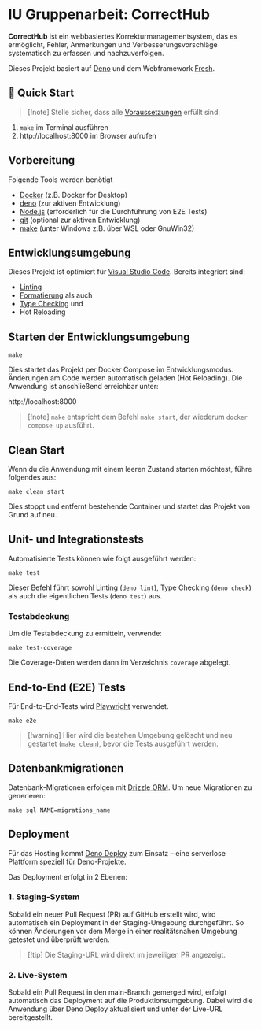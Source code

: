 # IU Gruppenarbeit: CorrectHub

**CorrectHub** ist ein webbasiertes Korrekturmanagementsystem, das es
ermöglicht, Fehler, Anmerkungen und Verbesserungsvorschläge systematisch zu
erfassen und nachzuverfolgen.

Dieses Projekt basiert auf [Deno][1] und dem Webframework [Fresh][2].

## 🚀 Quick Start

> [!note] Stelle sicher, dass alle [Voraussetzungen](#vorbereitung) erfüllt
> sind.

1. `make` im Terminal ausführen
2. http://localhost:8000 im Browser aufrufen

## Vorbereitung

Folgende Tools werden benötigt

- [Docker][3] (z.B. Docker for Desktop)
- [deno][1] (zur aktiven Entwicklung)
- [Node.js][4] (erforderlich für die Durchführung von E2E Tests)
- [git][5] (optional zur aktiven Entwicklung)
- [make][6] (unter Windows z.B. über WSL oder GnuWin32)

## Entwicklungsumgebung

Dieses Projekt ist optimiert für [Visual Studio Code][7]. Bereits integriert
sind:

- [Linting][8]
- [Formatierung][9] als auch
- [Type Checking][10] und
- Hot Reloading

## Starten der Entwicklungsumgebung

```shell
make
```

Dies startet das Projekt per Docker Compose im Entwicklungsmodus. Änderungen am
Code werden automatisch geladen (Hot Reloading). Die Anwendung ist anschließend
erreichbar unter:

http://localhost:8000

> [!note] `make` entspricht dem Befehl `make start`, der wiederum
> `docker compose up` ausführt.

## Clean Start

Wenn du die Anwendung mit einem leeren Zustand starten möchtest, führe folgendes
aus:

```shell
make clean start
```

Dies stoppt und entfernt bestehende Container und startet das Projekt von Grund
auf neu.

## Unit- und Integrationstests

Automatisierte Tests können wie folgt ausgeführt werden:

```shell
make test
```

Dieser Befehl führt sowohl Linting (`deno lint`), Type Checking (`deno check`)
als auch die eigentlichen Tests (`deno test`) aus.

### Testabdeckung

Um die Testabdeckung zu ermitteln, verwende:

```shell
make test-coverage
```

Die Coverage-Daten werden dann im Verzeichnis `coverage` abgelegt.

## End-to-End (E2E) Tests

Für End-to-End-Tests wird [Playwright][11] verwendet.

```shell
make e2e
```

> [!warning] Hier wird die bestehen Umgebung gelöscht und neu gestartet
> (`make clean`), bevor die Tests ausgeführt werden.

## Datenbankmigrationen

Datenbank-Migrationen erfolgen mit [Drizzle ORM][12]. Um neue Migrationen zu
generieren:

```
make sql NAME=migrations_name
```

## Deployment

Für das Hosting kommt [Deno Deploy][13] zum Einsatz – eine serverlose Plattform
speziell für Deno-Projekte.

Das Deployment erfolgt in 2 Ebenen:

### 1. Staging-System

Sobald ein neuer Pull Request (PR) auf GitHub erstellt wird, wird automatisch
ein Deployment in der Staging-Umgebung durchgeführt. So können Änderungen vor
dem Merge in einer realitätsnahen Umgebung getestet und überprüft werden.

> [!tip] Die Staging-URL wird direkt im jeweiligen PR angezeigt.

### 2. Live-System

Sobald ein Pull Request in den main-Branch gemerged wird, erfolgt automatisch
das Deployment auf die Produktionsumgebung. Dabei wird die Anwendung über Deno
Deploy aktualisiert und unter der Live-URL bereitgestellt.

[1]: https://deno.com/
[2]: https://fresh.deno.dev/
[3]: https://www.docker.com/
[4]: https://nodejs.org/
[5]: https://git-scm.com/
[6]: https://www.gnu.org/software/make/
[7]: https://code.visualstudio.com/
[8]: https://docs.deno.com/runtime/reference/cli/lint/
[9]: https://docs.deno.com/runtime/reference/cli/fmt/
[10]: https://docs.deno.com/runtime/reference/cli/check/
[11]: https://playwright.dev/
[12]: https://orm.drizzle.team/
[13]: https://deno.com/deploy

